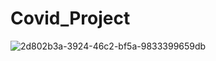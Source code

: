 # Covid_Project

![2d802b3a-3924-46c2-bf5a-9833399659db](https://user-images.githubusercontent.com/91548461/201175761-ce6f98cd-1cdc-476d-9c52-29e5f7a6569a.jpg)
